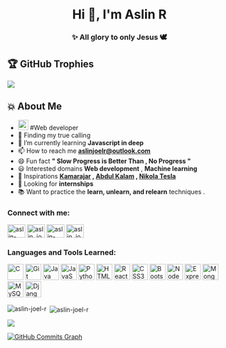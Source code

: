 <h1 align="center">Hi 👋, I'm Aslin R</h1>
<h3 align="center">✨ All glory to only <b>Jesus</b> 🕊️</h3>

## 🏆 GitHub Trophies
![](https://github-profile-trophy.vercel.app/?username=aslin-joel-r&theme=monokai&no-frame=false&no-bg=false&margin-w=4)

## 💥 About Me 
- <img src="https://github.com/aslin-joel-r/aslin-joel-r/assets/101490905/420ac260-670e-4a87-a8b0-0cee78d9ab8a" width="23" height="23"> #Web developer
- 🔎 Finding my true calling
- 🌱 I’m currently learning **Javascript in deep**
- 📫 How to reach me **aslinjoelr@outlook.com**
- 😄 Fun fact **" Slow Progress is Better Than , No Progress "**
- 😃 Interested domains **Web development** , **Machine learning**
- 🚀 Inspirations **[Kamarajar](https://en.wikipedia.org/wiki/K._Kamaraj) , [Abdul Kalam](https://en.wikipedia.org/wiki/A._P._J._Abdul_Kalam) , [Nikola Tesla](https://en.wikipedia.org/wiki/Nikola_Tesla)**
- 👀 Looking for **internships**
- 📚 Want to practice the **learn, unlearn, and relearn** techniques .


<h3 align="left">Connect with me:</h3>
<p align="left">
<a href="https://github.com/aslin-joel-r" target="blank"><img align="center" src="https://raw.githubusercontent.com/rahuldkjain/github-profile-readme-generator/master/src/images/icons/Social/github.svg" alt="aslin-joel-r" height="30" width="40" /></a>
<a href="https://twitter.com/aslin_joel_r" target="blank"><img align="center" src="https://raw.githubusercontent.com/rahuldkjain/github-profile-readme-generator/master/src/images/icons/Social/twitter.svg" alt="aslin_joel_r" height="30" width="40" /></a>
<a href="https://linkedin.com/in/aslin-joel-r/" target="blank"><img align="center" src="https://raw.githubusercontent.com/rahuldkjain/github-profile-readme-generator/master/src/images/icons/Social/linked-in-alt.svg" alt="aslin-joel-r/" height="30" width="40" /></a>
<a href="https://instagram.com/aslin_joel_r" target="blank"><img align="center" src="https://raw.githubusercontent.com/rahuldkjain/github-profile-readme-generator/master/src/images/icons/Social/instagram.svg" alt="aslin_joel_r" height="30" width="40" /></a>
</p>

<h3 align="left">Languages and Tools Learned:</h3>
<p align="left"> 

<p align="left">
<a href="https://docs.microsoft.com/en-us/cpp/?view=msvc-170" target="_blank" rel="noreferrer"><img src="https://raw.githubusercontent.com/danielcranney/readme-generator/main/public/icons/skills/c-colored.svg" width="36" height="36" alt="C" /></a>
<a href="https://git-scm.com/" target="_blank" rel="noreferrer"><img src="https://raw.githubusercontent.com/danielcranney/readme-generator/main/public/icons/skills/git-colored.svg" width="36" height="36" alt="Git" /></a>
<a href="https://www.oracle.com/java/" target="_blank" rel="noreferrer"><img src="https://raw.githubusercontent.com/danielcranney/readme-generator/main/public/icons/skills/java-colored.svg" width="36" height="36" alt="Java" /></a>
<a href="https://developer.mozilla.org/en-US/docs/Web/JavaScript" target="_blank" rel="noreferrer"><img src="https://raw.githubusercontent.com/danielcranney/readme-generator/main/public/icons/skills/javascript-colored.svg" width="36" height="36" alt="JavaScript" /></a>
<a href="https://www.python.org/" target="_blank" rel="noreferrer"><img src="https://raw.githubusercontent.com/danielcranney/readme-generator/main/public/icons/skills/python-colored.svg" width="36" height="36" alt="Python" /></a>
<a href="https://developer.mozilla.org/en-US/docs/Glossary/HTML5" target="_blank" rel="noreferrer"><img src="https://raw.githubusercontent.com/danielcranney/readme-generator/main/public/icons/skills/html5-colored.svg" width="36" height="36" alt="HTML5" /></a>
<a href="https://reactjs.org/" target="_blank" rel="noreferrer"><img src="https://raw.githubusercontent.com/danielcranney/readme-generator/main/public/icons/skills/react-colored.svg" width="36" height="36" alt="React" /></a>
<a href="https://www.w3.org/TR/CSS/#css" target="_blank" rel="noreferrer"><img src="https://raw.githubusercontent.com/danielcranney/readme-generator/main/public/icons/skills/css3-colored.svg" width="36" height="36" alt="CSS3" /></a>
<a href="https://getbootstrap.com/" target="_blank" rel="noreferrer"><img src="https://raw.githubusercontent.com/danielcranney/readme-generator/main/public/icons/skills/bootstrap-colored.svg" width="36" height="36" alt="Bootstrap" /></a>
<a href="https://nodejs.org/en/" target="_blank" rel="noreferrer"><img src="https://raw.githubusercontent.com/danielcranney/readme-generator/main/public/icons/skills/nodejs-colored.svg" width="36" height="36" alt="NodeJS" /></a>
<a href="https://expressjs.com/" target="_blank" rel="noreferrer"><img src="https://raw.githubusercontent.com/danielcranney/readme-generator/main/public/icons/skills/express-dark.svg" width="36" height="36" alt="Express" /></a>
<a href="https://www.mongodb.com/" target="_blank" rel="noreferrer"><img src="https://raw.githubusercontent.com/danielcranney/readme-generator/main/public/icons/skills/mongodb-colored.svg" width="36" height="36" alt="MongoDB" /></a>
<a href="https://www.mysql.com/" target="_blank" rel="noreferrer"><img src="https://raw.githubusercontent.com/danielcranney/readme-generator/main/public/icons/skills/mysql-colored.svg" width="36" height="36" alt="MySQL" /></a>
<a href="https://www.djangoproject.com/" target="_blank" rel="noreferrer"><img src="https://raw.githubusercontent.com/danielcranney/readme-generator/main/public/icons/skills/django-dark.svg" width="36" height="36" alt="Django" /></a>

</p>

</p>

<p><img align="left" src="https://github-readme-stats.vercel.app/api/top-langs?username=aslin-joel-r&show_icons=true&locale=en&layout=compact" alt="aslin-joel-r" /></p>

<p>&nbsp;<img align="center" src="https://github-readme-stats.vercel.app/api?username=aslin-joel-r&show_icons=true&locale=en" alt="aslin-joel-r" /></p>

<p><a href="http://www.github.com/aslin-joel-r"><img src="https://github-readme-streak-stats.herokuapp.com/?user=aslin-joel-r&stroke=a855f7&background=FFFFFF&ring=FF0000&fire=FF0000&currStreakNum=FF0000&currStreakLabel=22c55e&sideNums=a855f7&sideLabels=a855f7&dates=a855f7&hide_border=true" /></a>
</p>

<a href="http://www.github.com/aslin-joel-r"><img src="https://github-readme-activity-graph.vercel.app/graph?username=aslin-joel-r&bg_color=ffffff&color=a855f7&line=90EE90&point=006400&area_color=ffffff&area=true&hide_border=true&custom_title=GitHub%20Commits%20Graph" alt="GitHub Commits Graph" /></a>

